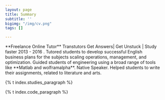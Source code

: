 ```yaml
---
layout: page
title: Summary
subtitle: ''
bigimg: "/img/cv.png"
tags: []

---
```

<div id="aboutme-section">

<p class="about-text"><span class="fa fa-briefcase about-icon"></span> **Freelance Online Tutor** Transtutors Get Answers| Get Unstuck | Study faster 2013 - 2016 . Tutored students to develop successful English business plans for the subjects scaling operations, management, and optimization. Guided students of engineering using a broad range of tools like **Matlab and wolframalpha**. Native Speaker. Helped students to write their assignments, related to literature and arts.</p>

<p class="about-text">

<span class="fa fa-graduation-cap about-icon"></span>

{% t index.studies_paragraph %}

</p>

<p class="about-text">

<span class="fa fa-code about-icon"></span>

{% t index.code_paragraph %}

</p>